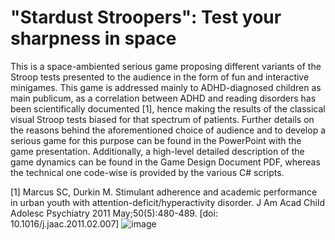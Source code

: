 # "Stardust Stroopers": Test your sharpness in space

This is a space-ambiented serious game proposing different variants of the Stroop tests presented to the audience in the form of fun and interactive minigames. This game is addressed mainly to ADHD-diagnosed children as main publicum, as a correlation between ADHD and reading disorders has been scientifically documented [1], hence making the results of the classical visual Stroop tests biased for that spectrum of patients.
Further details on the reasons behind the aforementioned choice of audience and to develop a serious game for this purpose can be found in the PowerPoint with the game presentation. Additionally, a high-level detailed description of the game dynamics can be found in the Game Design Document PDF, whereas the technical one code-wise is provided by the various C# scripts.

[1] Marcus SC, Durkin M. Stimulant adherence and academic performance in urban youth with attention-deficit/hyperactivity disorder. J Am Acad Child Adolesc Psychiatry 2011 May;50(5):480-489. [doi: 10.1016/j.jaac.2011.02.007]
![image](https://github.com/user-attachments/assets/ba9fded4-91ba-4cc1-adc4-c1c098dcd96e)
